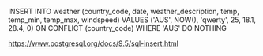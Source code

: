 INSERT INTO weather (country_code, date, weather_description, temp, temp_min, temp_max, windspeed)
                VALUES ('AUS', NOW(), 'qwerty', 25, 18.1, 28.4, 0) 
ON CONFLICT (country_code) WHERE 'AUS' DO NOTHING

https://www.postgresql.org/docs/9.5/sql-insert.html
